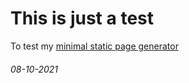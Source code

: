 # This is just a test
To test my [minimal static page generator](https://github.com/ocdy1001/ocdy1001.github.io/blob/master/supersecretnotes/build-page.sh)
###### 08-10-2021
